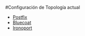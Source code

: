 #Configuración de Topología actual


* [Postfix](https://github.com/mmesa/readmes_openbus/blob/master/README_topologia_postfix.md)
* [Bluecoat](https://github.com/mmesa/readmes_openbus/blob/master/README_topologia_bluecoat.md)
* [Ironoport](https://github.com/mmesa/readmes_openbus/blob/master/README_topologia_ironport.md)
